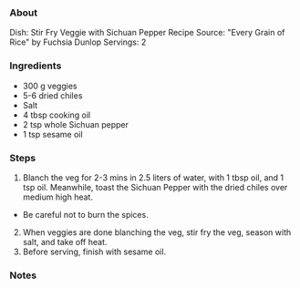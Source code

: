 ### About
Dish: Stir Fry Veggie with Sichuan Pepper
Recipe Source: "Every Grain of Rice" by Fuchsia Dunlop
Servings: 2

### Ingredients
- 300 g veggies
- 5-6 dried chiles
- Salt
- 4 tbsp cooking oil
- 2 tsp whole Sichuan pepper
- 1 tsp sesame oil

### Steps
1) Blanch the veg for 2-3 mins in 2.5 liters of water, with 1 tbsp oil, and 1 tsp oil. Meanwhile, toast the Sichuan Pepper with the dried chiles over medium high heat.
 - Be careful not to burn the spices.
2) When veggies are done blanching the veg, stir fry the veg, season with salt, and take off heat.
3) Before serving, finish with sesame oil.

### Notes
